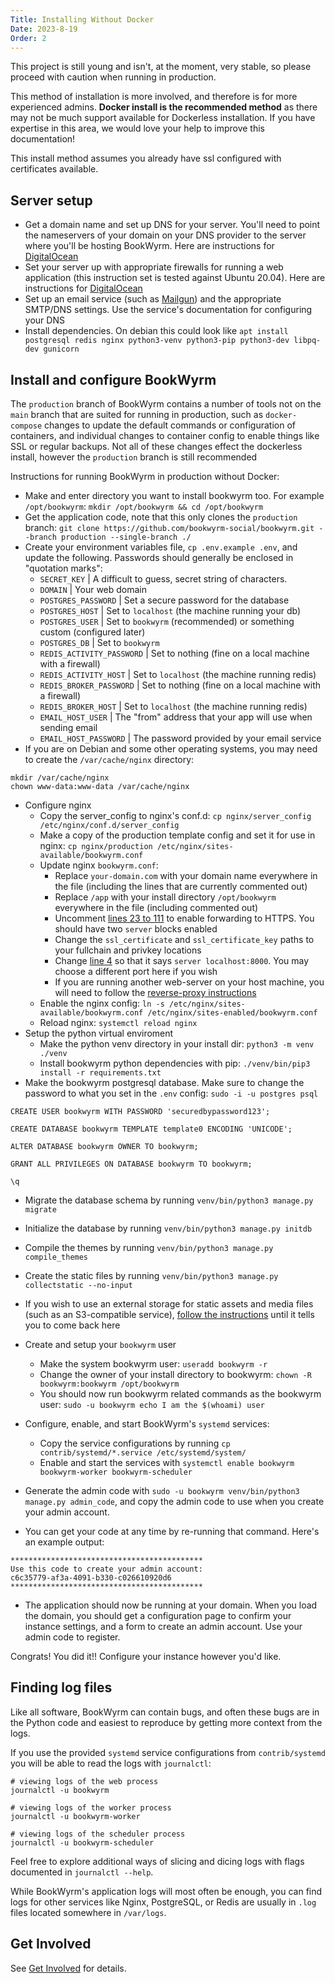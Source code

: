 ```yaml
---
Title: Installing Without Docker
Date: 2023-8-19
Order: 2
---
```


This project is still young and isn't, at the moment, very stable, so please proceed with caution when running in production.

This method of installation is more involved, and therefore is for more experienced admins. **Docker install is the recommended method** as there may not be much support available for Dockerless installation. If you have expertise in this area, we would love your help to improve this documentation!

This install method assumes you already have ssl configured with certificates available.

## Server setup
- Get a domain name and set up DNS for your server. You'll need to point the nameservers of your domain on your DNS provider to the server where you'll be hosting BookWyrm. Here are instructions for [DigitalOcean](https://www.digitalocean.com/community/tutorials/how-to-point-to-digitalocean-nameservers-from-common-domain-registrars)
- Set your server up with appropriate firewalls for running a web application (this instruction set is tested against Ubuntu 20.04). Here are instructions for [DigitalOcean](https://www.digitalocean.com/community/tutorials/initial-server-setup-with-ubuntu-20-04)
- Set up an email service (such as [Mailgun](https://documentation.mailgun.com/en/latest/quickstart.html)) and the appropriate SMTP/DNS settings. Use the service's documentation for configuring your DNS
- Install dependencies. On debian this could look like `apt install postgresql redis nginx python3-venv python3-pip python3-dev libpq-dev gunicorn`

## Install and configure BookWyrm

The `production` branch of BookWyrm contains a number of tools not on the `main` branch that are suited for running in production, such as `docker-compose` changes to update the default commands or configuration of containers, and individual changes to container config to enable things like SSL or regular backups. Not all of these changes effect the dockerless install, however the `production` branch is still recommended

Instructions for running BookWyrm in production without Docker:

- Make and enter directory you want to install bookwyrm too. For example `/opt/bookwyrm`:
	`mkdir /opt/bookwyrm && cd /opt/bookwyrm`
- Get the application code, note that this only clones the `production` branch:
    `git clone https://github.com/bookwyrm-social/bookwyrm.git --branch production --single-branch ./`
- Create your environment variables file, `cp .env.example .env`, and update the following. Passwords should generally be enclosed in "quotation marks":
    - `SECRET_KEY` | A difficult to guess, secret string of characters.
    - `DOMAIN` | Your web domain
    - `POSTGRES_PASSWORD` | Set a secure password for the database
    - `POSTGRES_HOST` | Set to `localhost` (the machine running your db)
    - `POSTGRES_USER` | Set to `bookwyrm` (recommended) or something custom (configured later)
    - `POSTGRES_DB` | Set to `bookwyrm`
    - `REDIS_ACTIVITY_PASSWORD` | Set to nothing (fine on a local machine with a firewall)
    - `REDIS_ACTIVITY_HOST` | Set to `localhost` (the machine running redis)
    - `REDIS_BROKER_PASSWORD` | Set to nothing (fine on a local machine with a firewall)
    - `REDIS_BROKER_HOST` | Set to `localhost` (the machine running redis)
    - `EMAIL_HOST_USER` | The "from" address that your app will use when sending email
    - `EMAIL_HOST_PASSWORD` | The password provided by your email service
- If you are on Debian and some other operating systems, you may need to create the `/var/cache/nginx` directory:
``` { .sh }
mkdir /var/cache/nginx
chown www-data:www-data /var/cache/nginx
```
- Configure nginx
    - Copy the server_config to nginx's conf.d: `cp nginx/server_config /etc/nginx/conf.d/server_config`
    - Make a copy of the production template config and set it for use in nginx: `cp nginx/production /etc/nginx/sites-available/bookwyrm.conf`
    - Update nginx `bookwyrm.conf`:
        - Replace `your-domain.com` with your domain name everywhere in the file (including the lines that are currently commented out)
        - Replace `/app` with your install directory `/opt/bookwyrm` everywhere in the file (including commented out)
        - Uncomment [lines 23 to 111](https://github.com/bookwyrm-social/bookwyrm/blob/production/nginx/production#L23-L111) to enable
            forwarding to HTTPS. You should have two `server` blocks enabled
        - Change the `ssl_certificate` and `ssl_certificate_key` paths to your fullchain and privkey locations
        - Change [line 4](https://github.com/chdorner/secretbearlibrary/blob/main/bookwyrm/bookwyrm-nginx.conf#L4) so that it says
            `server localhost:8000`. You may choose a different port here if you wish
        - If you are running another web-server on your host machine, you will need to follow the [reverse-proxy instructions](/reverse-proxy.html)
    - Enable the nginx config:
        `ln -s /etc/nginx/sites-available/bookwyrm.conf /etc/nginx/sites-enabled/bookwyrm.conf`
     - Reload nginx: `systemctl reload nginx`
- Setup the python virtual enviroment
    - Make the python venv directory in your install dir:
        `python3 -m venv ./venv`
    - Install bookwyrm python dependencies with pip:
        `./venv/bin/pip3 install -r requirements.txt`
- Make the bookwyrm postgresql database. Make sure to change the password to what you set in the `.env` config:
    `sudo -i -u postgres psql`

``` { .sql }
CREATE USER bookwyrm WITH PASSWORD 'securedbypassword123';

CREATE DATABASE bookwyrm TEMPLATE template0 ENCODING 'UNICODE';

ALTER DATABASE bookwyrm OWNER TO bookwyrm;

GRANT ALL PRIVILEGES ON DATABASE bookwyrm TO bookwyrm;

\q
```

- Migrate the database schema by running `venv/bin/python3 manage.py migrate`
- Initialize the database by running `venv/bin/python3 manage.py initdb`
- Compile the themes by running `venv/bin/python3 manage.py compile_themes`
- Create the static files by running `venv/bin/python3 manage.py collectstatic --no-input`
- If you wish to use an external storage for static assets and media files (such as an S3-compatible service), [follow the instructions](/external-storage.html) until it tells you to come back here
- Create and setup your `bookwyrm` user
    - Make the system bookwyrm user:
        `useradd bookwyrm -r`
    - Change the owner of your install directory to bookwyrm:
        `chown -R bookwyrm:bookwyrm /opt/bookwyrm`
    - You should now run bookwyrm related commands as the bookwyrm user:
        `sudo -u bookwyrm echo I am the $(whoami) user`
- Configure, enable, and start BookWyrm's `systemd` services:
    - Copy the service configurations by running `cp contrib/systemd/*.service /etc/systemd/system/`
    - Enable and start the services with `systemctl enable bookwyrm bookwyrm-worker bookwyrm-scheduler`

- Generate the admin code with `sudo -u bookwyrm venv/bin/python3 manage.py admin_code`, and copy the admin code to use when you create your admin account.
- You can get your code at any time by re-running that command. Here's an example output:

```  { .sh }
*******************************************
Use this code to create your admin account:
c6c35779-af3a-4091-b330-c026610920d6
*******************************************
```
- The application should now be running at your domain. When you load the domain, you should get a configuration page to confirm your instance settings, and a form to create an admin account. Use your admin code to register.

Congrats! You did it!! Configure your instance however you'd like.

## Finding log files

Like all software, BookWyrm can contain bugs, and often these bugs are in the Python code and easiest to reproduce by getting more context from the logs.

If you use the provided `systemd` service configurations from `contrib/systemd` you will be able to read the logs with `journalctl`:

``` { .sh }
# viewing logs of the web process
journalctl -u bookwyrm

# viewing logs of the worker process
journalctl -u bookwyrm-worker

# viewing logs of the scheduler process
journalctl -u bookwyrm-scheduler
```
Feel free to explore additional ways of slicing and dicing logs with flags documented in `journalctl --help`.

While BookWyrm's application logs will most often be enough, you can find logs for other services like Nginx,
PostgreSQL, or Redis are usually in `.log` files located somewhere in `/var/logs`.

## Get Involved

See [Get Involved](https://joinbookwyrm.com/get-involved/) for details.
